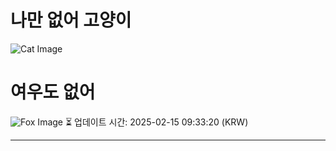 
# 나만 없어 고양이

![Cat Image](https://cdn2.thecatapi.com/images/acf.jpg)

# 여우도 없어
![Fox Image](https://randomfox.ca/images/25.jpg)
⏳ 업데이트 시간: 2025-02-15 09:33:20 (KRW)

---
